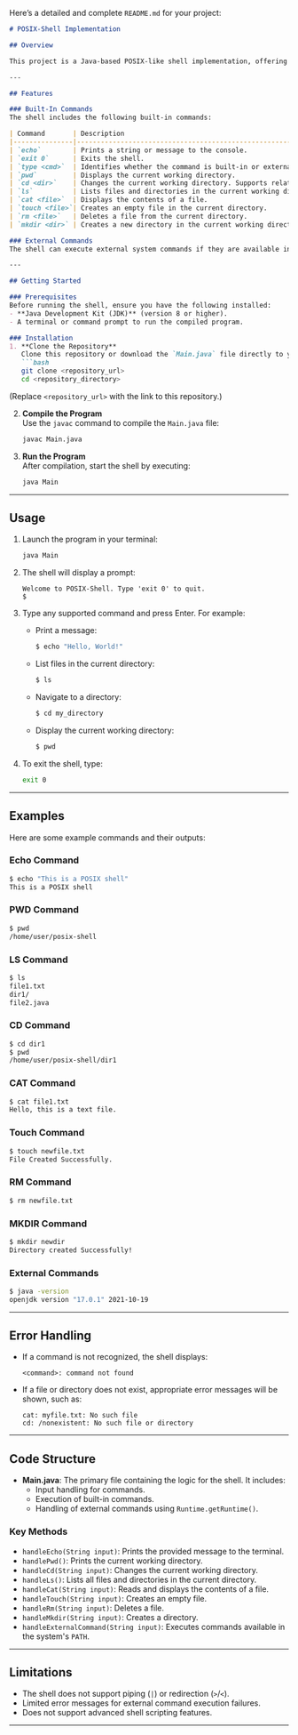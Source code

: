 Here’s a detailed and complete `README.md` for your project:

```markdown
# POSIX-Shell Implementation

## Overview

This project is a Java-based POSIX-like shell implementation, offering support for several basic shell commands. It provides users with an interactive terminal to execute commands for file and directory management, navigation, and text output. The shell also supports handling external commands available in the system's `PATH`.

---

## Features

### Built-In Commands
The shell includes the following built-in commands:

| Command       | Description                                                                 |
|---------------|-----------------------------------------------------------------------------|
| `echo`        | Prints a string or message to the console.                                 |
| `exit 0`      | Exits the shell.                                                           |
| `type <cmd>`  | Identifies whether the command is built-in or external.                    |
| `pwd`         | Displays the current working directory.                                    |
| `cd <dir>`    | Changes the current working directory. Supports relative and absolute paths.|
| `ls`          | Lists files and directories in the current working directory.              |
| `cat <file>`  | Displays the contents of a file.                                           |
| `touch <file>`| Creates an empty file in the current directory.                            |
| `rm <file>`   | Deletes a file from the current directory.                                 |
| `mkdir <dir>` | Creates a new directory in the current working directory.                  |

### External Commands
The shell can execute external system commands if they are available in the system's `PATH`. For example, commands like `java`, `gcc`, or `python` can be executed if installed.

---

## Getting Started

### Prerequisites
Before running the shell, ensure you have the following installed:
- **Java Development Kit (JDK)** (version 8 or higher).
- A terminal or command prompt to run the compiled program.

### Installation
1. **Clone the Repository**  
   Clone this repository or download the `Main.java` file directly to your system.
   ```bash
   git clone <repository_url>
   cd <repository_directory>
   ```
   (Replace `<repository_url>` with the link to this repository.)

2. **Compile the Program**  
   Use the `javac` command to compile the `Main.java` file:
   ```bash
   javac Main.java
   ```

3. **Run the Program**  
   After compilation, start the shell by executing:
   ```bash
   java Main
   ```

---

## Usage

1. Launch the program in your terminal:
   ```bash
   java Main
   ```
2. The shell will display a prompt:
   ```
   Welcome to POSIX-Shell. Type 'exit 0' to quit.
   $
   ```
3. Type any supported command and press Enter. For example:
   - Print a message:
     ```bash
     $ echo "Hello, World!"
     ```
   - List files in the current directory:
     ```bash
     $ ls
     ```
   - Navigate to a directory:
     ```bash
     $ cd my_directory
     ```
   - Display the current working directory:
     ```bash
     $ pwd
     ```

4. To exit the shell, type:
   ```bash
   exit 0
   ```

---

## Examples

Here are some example commands and their outputs:

### Echo Command
```bash
$ echo "This is a POSIX shell"
This is a POSIX shell
```

### PWD Command
```bash
$ pwd
/home/user/posix-shell
```

### LS Command
```bash
$ ls
file1.txt
dir1/
file2.java
```

### CD Command
```bash
$ cd dir1
$ pwd
/home/user/posix-shell/dir1
```

### CAT Command
```bash
$ cat file1.txt
Hello, this is a text file.
```

### Touch Command
```bash
$ touch newfile.txt
File Created Successfully.
```

### RM Command
```bash
$ rm newfile.txt
```

### MKDIR Command
```bash
$ mkdir newdir
Directory created Successfully!
```

### External Commands
```bash
$ java -version
openjdk version "17.0.1" 2021-10-19
```

---

## Error Handling
- If a command is not recognized, the shell displays:
  ```
  <command>: command not found
  ```
- If a file or directory does not exist, appropriate error messages will be shown, such as:
  ```
  cat: myfile.txt: No such file
  cd: /nonexistent: No such file or directory
  ```

---

## Code Structure

- **Main.java**: The primary file containing the logic for the shell. It includes:
  - Input handling for commands.
  - Execution of built-in commands.
  - Handling of external commands using `Runtime.getRuntime()`.

### Key Methods
- `handleEcho(String input)`: Prints the provided message to the terminal.
- `handlePwd()`: Prints the current working directory.
- `handleCd(String input)`: Changes the current working directory.
- `handleLs()`: Lists all files and directories in the current directory.
- `handleCat(String input)`: Reads and displays the contents of a file.
- `handleTouch(String input)`: Creates an empty file.
- `handleRm(String input)`: Deletes a file.
- `handleMkdir(String input)`: Creates a directory.
- `handleExternalCommand(String input)`: Executes commands available in the system's `PATH`.

---

## Limitations
- The shell does not support piping (`|`) or redirection (`>`/`<`).
- Limited error messages for external command execution failures.
- Does not support advanced shell scripting features.

---
